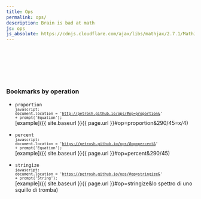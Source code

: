 ```yaml
---
title: Ops
permalink: ops/
description: Brain is bad at math
js: ops
js_absolute: https://cdnjs.cloudflare.com/ajax/libs/mathjax/2.7.1/MathJax.js?config=TeX-MML-AM_CHTML
---
```

<div id="result" style="padding:3em;"></div>

### Bookmarks by operation

- `proportion`<br>
	<small><code>javascript: document.location = 'http://petrosh.github.io/ops/#op=proportion&' + prompt('Equation');</code></small>  
	[example]({{ site.baseurl }}{{ page.url }}#op=proportion&290/45=x/4)

- `percent`<br>
	<small><code>javascript: document.location = 'https://petrosh.github.io/ops/#op=percent&' + prompt('Equation');</code></small>  
	[example]({{ site.baseurl }}{{ page.url }}#op=percent&290/45)

- `stringize`<br>
	<small><code>javascript: document.location = 'https://petrosh.github.io/ops/#op=stringize&' + prompt('String');</code></small>  
	[example]({{ site.baseurl }}{{ page.url }}#op=stringize&lo spettro di uno squillo di tromba)
